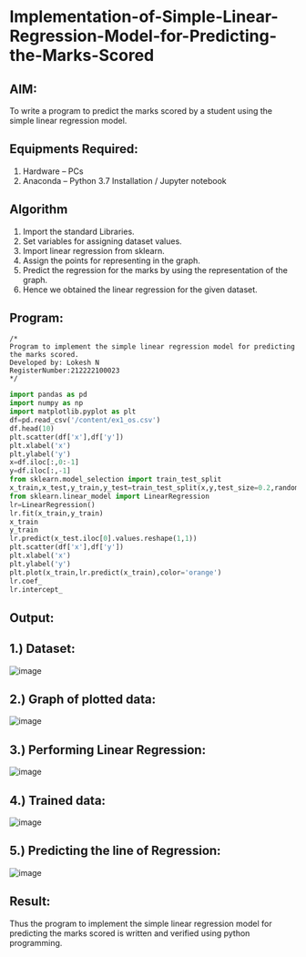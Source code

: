 # Implementation-of-Simple-Linear-Regression-Model-for-Predicting-the-Marks-Scored

## AIM:
To write a program to predict the marks scored by a student using the simple linear regression model.

## Equipments Required:
1. Hardware – PCs
2. Anaconda – Python 3.7 Installation / Jupyter notebook

## Algorithm
1. Import the standard Libraries.
2. Set variables for assigning dataset values.
3. Import linear regression from sklearn.
4. Assign the points for representing in the graph.
5. Predict the regression for the marks by using the representation of the graph.
6. Hence we obtained the linear regression for the given dataset.

## Program:
```
/*
Program to implement the simple linear regression model for predicting the marks scored.
Developed by: Lokesh N
RegisterNumber:212222100023  
*/
```
```python
import pandas as pd
import numpy as np
import matplotlib.pyplot as plt
df=pd.read_csv('/content/ex1_os.csv')
df.head(10)
plt.scatter(df['x'],df['y'])
plt.xlabel('x')
plt.ylabel('y')
x=df.iloc[:,0:-1]
y=df.iloc[:,-1]
from sklearn.model_selection import train_test_split
x_train,x_test,y_train,y_test=train_test_split(x,y,test_size=0.2,random_state=0)
from sklearn.linear_model import LinearRegression
lr=LinearRegression()
lr.fit(x_train,y_train)
x_train
y_train
lr.predict(x_test.iloc[0].values.reshape(1,1))
plt.scatter(df['x'],df['y'])
plt.xlabel('x')
plt.ylabel('y')
plt.plot(x_train,lr.predict(x_train),color='orange')
lr.coef_
lr.intercept_
```

## Output:
## 1.) Dataset:
![image](https://github.com/lokeshnarayanan/Implementation-of-Simple-Linear-Regression-Model-for-Predicting-the-Marks-Scored/assets/119393019/e361ad83-5966-4fbd-b5ec-6a02c31f75ef)

## 2.) Graph of plotted data:
![image](https://github.com/lokeshnarayanan/Implementation-of-Simple-Linear-Regression-Model-for-Predicting-the-Marks-Scored/assets/119393019/e1189e3e-1e84-4fdd-b35f-0a8eae5e16a7)


## 3.) Performing Linear Regression:
![image](https://github.com/lokeshnarayanan/Implementation-of-Simple-Linear-Regression-Model-for-Predicting-the-Marks-Scored/assets/119393019/5f95b265-8bc5-45b8-bc17-4004981f3141)


## 4.) Trained data:
![image](https://github.com/lokeshnarayanan/Implementation-of-Simple-Linear-Regression-Model-for-Predicting-the-Marks-Scored/assets/119393019/6fe2147a-28b3-44ae-aea9-a8c33dcf2779)


## 5.) Predicting the line of Regression:
![image](https://github.com/lokeshnarayanan/Implementation-of-Simple-Linear-Regression-Model-for-Predicting-the-Marks-Scored/assets/119393019/3ca90e9a-17bc-4223-90fa-9ff325bd47af)


## Result:
Thus the program to implement the simple linear regression model for predicting the marks scored is written and verified using python programming.
